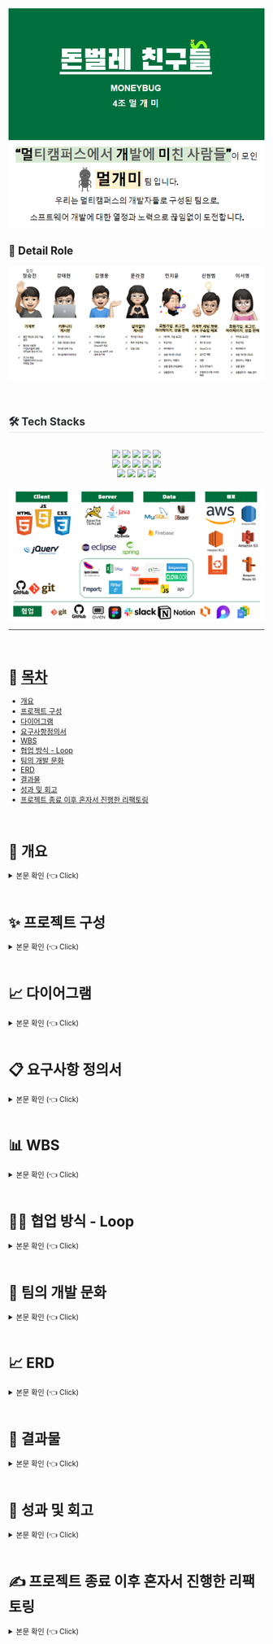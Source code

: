 <div align="center">
 <img src="/images/team_logo.PNG" alt="gjgs-logo">
</div>

<div align="center">
 <img src="/images/team_intro.PNG" alt="team_intro">
</div>

## 📃 Detail Role <a name = "role"></a>
<div align="center">
 <img src="/images/role.PNG" alt="role">
</div>
<Br>


 <br>

<div style="text-align: left;">
    <h2 style="border-bottom: 1px solid #d8dee4; color: #282d33;"> 🛠️ Tech Stacks </h2> <br> 
    <div  align= "center"> <img src="https://img.shields.io/badge/Apache Tomcat-F8DC75?style=for-the-badge&logo=Apache Tomcat&logoColor=white">
          <img src="https://img.shields.io/badge/Amazon AWS-232F3E?style=for-the-badge&logo=Amazon AWS&logoColor=white">
          <img src="https://img.shields.io/badge/Bootstrap-7952B3?style=for-the-badge&logo=Bootstrap&logoColor=white">
          <img src="https://img.shields.io/badge/CSS3-1572B6?style=for-the-badge&logo=CSS3&logoColor=white">
          <img src="https://img.shields.io/badge/Firebase-FFCA28?style=for-the-badge&logo=Firebase&logoColor=white">
          <br/><img src="https://img.shields.io/badge/Git-F05032?style=for-the-badge&logo=Git&logoColor=white">
          <img src="https://img.shields.io/badge/Github-181717?style=for-the-badge&logo=Github&logoColor=white">
          <img src="https://img.shields.io/badge/HTML5-E34F26?style=for-the-badge&logo=HTML5&logoColor=white">
          <img src="https://img.shields.io/badge/jQuery-0769AD?style=for-the-badge&logo=jQuery&logoColor=white">
          <img src="https://img.shields.io/badge/Java-007396?style=for-the-badge&logo=Java&logoColor=white">
          <br/><img src="https://img.shields.io/badge/Javascript-F7DF1E?style=for-the-badge&logo=Javascript&logoColor=white">
          <img src="https://img.shields.io/badge/MySQL-4479A1?style=for-the-badge&logo=MySQL&logoColor=white">
          <img src="https://img.shields.io/badge/Slack-4A154B?style=for-the-badge&logo=Slack&logoColor=white">
          <img src="https://img.shields.io/badge/Spring-6DB33F?style=for-the-badge&logo=Spring&logoColor=white">
          </div>
    </div>

  <br>

   <div align="center">
 <img src="/images/system.PNG" alt="system.PNG">
</div>

---

 <br>

# 📝 [목차](#index) <a name = "index"></a>

- [개요](#outline)
- [프로젝트 구성](#Configuration)
- [다이어그램](#Diagram)
- [요구사항정의서](#definition)
- [WBS](#wbs)
- [협업 방식 - Loop](#Loop)
- [팀의 개발 문화](#culture)
- [ERD](#erd)
- [결과물](#outputs)
- [성과 및 회고](#retrospection)
- [프로젝트 종료 이후 혼자서 진행한 리팩토링](#update)

<br>

# 🎉 개요 <a name = "outline"></a>

<details>
   <summary> 본문 확인 (👈 Click)</summary>
<br />

<h3>MZ세대 투자정보 공유 커뮤니티 "돈벌레? 친구들!"</h3>

돈벌레 친구들은 거지방 기반 커뮤니티 플랫폼입니다. 거지방이란 치솟는 물가에 생활비를 절약하자는 취지로 만들어진 카카오톡 오픈채팅방입니다.
채팅방에 참여한 사람끼리 절약Tip을 공유하거나 자신의 하루 지출 내용을 공유하고 서로 평가하는 방입니다.
청년층의 경제적 상황은 체감 물가상승률 5.2%, 20대 자산 대비 부채비율 29.2%로 연령대 중 가장 높은 수준의 청년층의 경제적 상황입니다. 뉴워커 설문조사에 따르면 '거지방'에 대해 74.3%의 응답자가 '지출을 줄이는 데에 효과가 있다.'고 답변했습니다. 저희는 자산과 관련해 MZ세대의 관심에 대해 충분하다는 것을 파악하였고, 거지방의 커뮤니티성과 지출관리를 위한 가계부 기능을 결합해 사용자의 소비 관리와 저축의 흥미를 유도하여 지속가능하고 경제적 안전을 돕는 공간을 서비스하고자 합니다. 


</details>

<br>

# ✨ 프로젝트 구성 <a name = "Configuration"></a>

<details>
   <summary> 본문 확인 (👈 Click)</summary>
<br />

+ 로그인/회원가입
    - 모든 회원은 소셜로그인을 통해 사용 가능
    - 소셜로그인(Naver,Kakao,Google)
    - 회원가입
    - 마이페이지

<br>

+ 살까말까 게시판
    - 사용자들이 물건 구매 여부를 투표하여 합리적인 소비를 지원하는 게시판을 제공
    - 게시글 CRUD
    - 투표

<br>

+ 태그 게시판
    - 원하는 태그를 지정하여, 자신이 소비한 내용에 대해 공유하고 인증하는 커뮤니티성 게시판
    - 게시글 CRUD
    - 댓글, 대댓글 작성

<br>

+ 가계부
    - 자산관리에 체계적으로 수행하기 위한 기능
    - 가계부 기록 (영수증(OCR) API, 수기작성)
    - 가계부 상세 내역
    - 가계부 분석 보고서 (ChatGPT API, Chart API)
    - 가계부 OpenAPI 배포
      
<br>

+ 굿즈판매
    - 수익을 올리기 위해 굿즈 판매 페이지도 운영
    - 전체 상품 보기
    - 상품 상세 보기
    - 장바구니
    - 주문 목록
    - 결제 API
    - 상품관리자
      
<br>

+ 채팅
    - 돈벌레친구들 사용을 위한 설명서, 사용자들간의 소통 기능
    - 실시간 채팅 1:N
    - 챗봇
      
<br>
</details>

<br>

# 📈 다이어그램  <a name = "Diagram"></a>

<details>
   <summary> 본문 확인 (👈 Click)</summary>
<br/>

<h3>로그인 시퀀스 다이어그램</h3>
<div align="center">
 <img src="/images/login_seq.PNG" alt="login_seq">
</div>

<br>
<h3>오픈API 시퀀스 다이어그램</h3>
</br>

<div align="center">
 <img src="/images/openAPI_seq.PNG" alt="openAPI_seq">
</div>

<br>
<h3>영수증OCR 시퀀스 다이어그램</h3>
</br>

<div align="center">
 <img src="/images/OCR_seq.PNG" alt="OCR_seq">
</div>

<br>
<h3>가계부Chart 시퀀스 다이어그램</h3>
</br>

<div align="center">
 <img src="/images/chart_seq.PNG" alt="chart_seq">
</div>

<br>
<h3>가계부 시퀀스 다이어그램</h3>
</br>
<div align="center">
 <img src="/images/report_seq.PNG" alt="report_seq">
</div>

<br>
<h3>태그 게시판 시퀀스 다이어그램</h3>
</br>

<div align="center">
 <img src="/images/community_seq.PNG" alt="community_seq">
</div>

<br>
<h3>살까말까 게시판 시퀀스 다이어그램</h3>
</br>

<div align="center">
 <img src="/images/vote_seq.PNG" alt="vote_seq">
</div>

<br>
<h3>굿즈SHOP 시퀀스 다이어그램</h3>
</br>

<div align="center">
 <img src="/images/shop_seq.PNG" alt="shop_seq">
</div>

</details>

<br>

# 📋 요구사항 정의서  <a name = "definition"></a>

<details>
   <summary> 본문 확인 (👈 Click)</summary>
<br />

<div align="center">
 <img src="/images/definition_1.PNG" alt="definition_1">
</div>

<div align="center">
 <img src="/images/definition_2.PNG" alt="definition_2">
</div>

<div align="center">
 <img src="/images/definition_3.PNG" alt="definition_3">
</div>

<div align="center">
 <img src="/images/definition_4.PNG" alt="definition_4">
</div>

</details>

<br>

# 📊 WBS  <a name = "wbs"></a>

<details>
   <summary> 본문 확인 (👈 Click)</summary>
<br />

<div align="center">
 <img src="/images/wbs.png" alt="wbs">
</div>
</details>

<br>

# 🙌🏻 협업 방식 - Loop <a name = "Loop"></a>

<details>
   <summary> 본문 확인 (👈 Click)</summary>
<br />


<div align="center">
 <img src="/images/loop_1.PNG" alt="loop_1">
</div>

<div align="center">
 <img src="/images/loop_2.PNG" alt="loop_2">
</div>

<div align="center">
 <img src="/images/loop_3.PNG" alt="loop_3">
</div>

<div align="center">
 <img src="/images/loop_4.PNG" alt="loop_4">
</div>

<div align="center">
 <img src="/images/loop_5.PNG" alt="loop_5">
</div>

<div align="center">
 <img src="/images/loop_6.PNG" alt="loop_6">
</div>

저희 팀은 협업 방식으로 Loop를 사용했습니다.  

아이디어를 공유하고 해당 아이디어 대해 자신의 생각과 추가적인 아이디어를 작성하여 아이디어 보완을 했습니다.

프로젝트 선정 후 목표 우선순위 진행률과 구현할 기능을 선정하고  역할 분담을 하고 각자 맡은 기능들에 대해 백로그를 작성하면서 팀원들과 진행사항을 공유했습니다.

백로그를 통해 개발해야할 모든 기능들, 이번주에 개발해야할 기능, 개발 진행중, 개발 완료된 칸으로 옮기면서 한눈에 볼 수 있도록 진행했습니다. 

멀티캠퍼스에서 진행하는 현업자분들과  멘토링 시간을 가지고 나면, 피드백을 정리하고 이에 대한 회고하고 프로젝트에 반영했습니다.


</details>

<br>


# 🎡 팀의 개발 문화 <a name = "culture"></a>

<details>
   <summary> 본문 확인 (👈 Click)</summary>
<br />


## 멀개미 Github 규칙
<h3>1. 개발 환경 및 협업 방법:</h3>
각 개발자는 본인이 현재 작업중인 폴더 외의 코드는 확인만 가능하고 직접 수정하지 않습니다.

코드 변경이 필요한 부분을 찾았을 때, 해당 부분의 담당자에게 알려주고 직접 수정하지 않습니다.

<br>

<h3>2. 커밋 규칙:</h3>
매일 최소 1회 이상 커밋합니다.

기능이 완료되지 않은 오류 함수의 경우 주석 처리 후 커밋합니다.

<h3>3.브랜치 전략:</h3>
Main 브랜치에서는 직접적으로 개발하지 않고, 기능 개발은 'feat/내이름' 형식의 Feature 브랜치로 진행합니다.

개발이 완료되면 Feature 브랜치에서 dev 브랜치로 pull request를 생성하여 코드 리뷰를 받고 승인을 받은 후에만 dev 브랜치로 병합(merge)합니다.

dev 브랜치로 merge된 이후에는 변경된 기능을 확인하고, main 브랜치로 merge하기 전에 간단하게 테스트하여 이상이 없을 경우에만 병합합니다.

<h3>4. 브랜치 네이밍:</h3>
개발 기능은 feat/이니셜 형식의 브랜치를 생성합니다.

함수를 생성, 수정, 삭제하는 경우에는 [add], [update], [delete], [add-ing], [update-ing] 등의 태그를 사용하고, 함수명은 method1, method2 등으로 작성합니다. 필요한 경우 상세 내용까지 추가로 기재합니다.


<h3>기타:</h3>
팀 프로젝트 초반에는 스프링 파일 전체 올린 후, 어느정도 완성도가 나오면 중요한 부분만 올리기로 합니다.

초반에 스프링 파일을 전체 올리는 이유는, 매퍼파일 등을 올려야 하기 때문이고,

후반에 중요한 파일만 부분적으로 올리는 이유는, 복잡해서 코드리뷰 하기 힘든 상황을 방지하기 위함입니다.


</details>

<br>


# 📈 ERD <a name = "erd"></a>

<details>
   <summary> 본문 확인 (👈 Click)</summary>
<br />


<div align="center">
 <img src="/images/erd.PNG" alt="erd">
</div>

</details>

<br>

# 🔎 결과물  <a name = "outputs"></a>

<details>
   <summary> 본문 확인 (👈 Click)</summary>
<br />

배포한 주소입니다.
https://moneybug.site/moneybug/main.jsp

</details>

<br>


# 📌 성과 및 회고 <a name = "retrospection"></a>

<details>
   <summary> 본문 확인 (👈 Click)</summary>
<br />

</details>

<br>

# ✍️ 프로젝트 종료 이후 혼자서 진행한 리팩토링 <a name = "update"></a>

<details>
   <summary> 본문 확인 (👈 Click)</summary>
<br />

<br>

</details>

<br>
